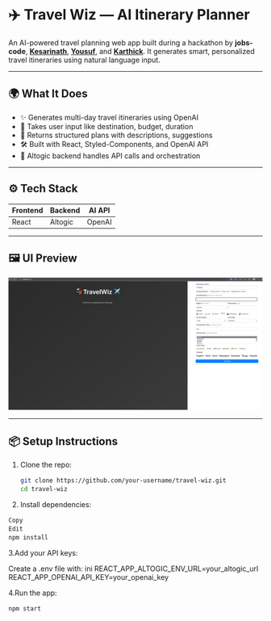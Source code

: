 # ✈️ Travel Wiz — AI Itinerary Planner

An AI-powered travel planning web app built during a hackathon by **jobs-code**, [**Kesarinath**](https://github.com/kesarinath), [**Yousuf**](https://github.com/55suhail), and [**Karthick**](https://github.com/karthicktouches). It generates smart, personalized travel itineraries using natural language input.

---

## 🌍 What It Does

- ✨ Generates multi-day travel itineraries using OpenAI  
- 🧠 Takes user input like destination, budget, duration  
- 🔁 Returns structured plans with descriptions, suggestions  
- 🛠️ Built with React, Styled-Components, and OpenAI API  
- 🧩 Altogic backend handles API calls and orchestration  

---

## ⚙️ Tech Stack

| Frontend | Backend | AI API |
|----------|---------|--------|
| React    | Altogic | OpenAI |

---

## 🖼️ UI Preview


![Landing Page](s1.png)  

---

## 📦 Setup Instructions

1. Clone the repo:  
   ```bash
   git clone https://github.com/your-username/travel-wiz.git
   cd travel-wiz
   
2. Install dependencies:

  ```bash
  Copy
  Edit
  npm install
```

3.Add your API keys:

Create a .env file with:
ini
REACT_APP_ALTOGIC_ENV_URL=your_altogic_url
REACT_APP_OPENAI_API_KEY=your_openai_key

4.Run the app:

```bash
npm start
